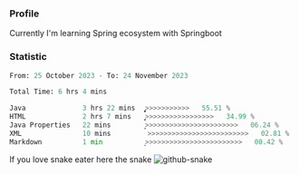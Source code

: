 ### Profile 

Currently I'm learning Spring ecosystem with Springboot

### Statistic
<!--START_SECTION:waka-->

```python
From: 25 October 2023 - To: 24 November 2023

Total Time: 6 hrs 4 mins

Java              3 hrs 22 mins   ̡͎͎͎͎͎͎͎͎͎͎͎͎͎>>>>>>>>>>>   55.51 %
HTML              2 hrs 7 mins    ͎͎͎͎͎͎͎͎>>>>>>>>>>>>>>>>>   34.99 %
Java Properties   22 mins         ͎̦>>>>>>>>>>>>>>>>>>>>>>>   06.24 %
XML               10 mins         >>>>>>>>>>>>>>>>>>>>>>>>>   02.81 %
Markdown          1 min           ͙>>>>>>>>>>>>>>>>>>>>>>>>   00.42 %
```

<!--END_SECTION:waka-->

If you love snake eater here the snake 
<picture>
  <source media="(prefers-color-scheme: dark)" srcset="https://github.com/pradana4648/pradana4648/blob/c0566a83ca6ea5f2e46bab00e717c4c82b4b5c4c/github-contribution-grid-snake-dark.svg" />
  <source media="(prefers-color-scheme: light)" srcset="https://github.com/pradana4648/pradana4648/blob/c0566a83ca6ea5f2e46bab00e717c4c82b4b5c4c/github-contribution-grid-snake.svg" />
  <img alt="github-snake" src="https://github.com/pradana4648/pradana4648/blob/c0566a83ca6ea5f2e46bab00e717c4c82b4b5c4c/github-contribution-grid-snake.svg" />
</picture>
